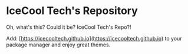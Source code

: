 # IceCool Tech's Repository

Oh, what's this?
Could it be? IceCool Tech's Repo?!

Add: [https://icecooltech.github.io](https://icecooltech.github.io) to your package manager and enjoy great themes.
